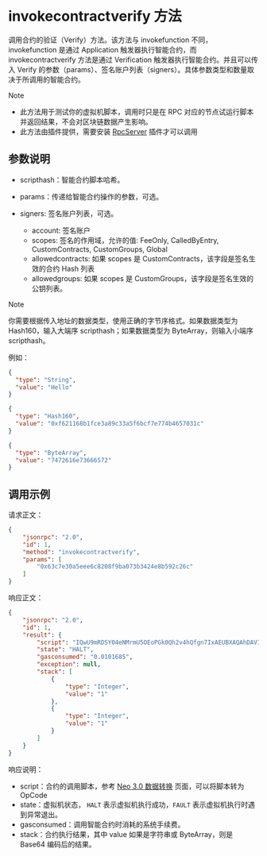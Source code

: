 # invokecontractverify 方法

调用合约的验证（Verify）方法。该方法与 invokefunction 不同， invokefunction 是通过 Application 触发器执行智能合约，而 invokecontractverify 方法是通过 Verification 触发器执行智能合约。并且可以传入 Verify 的参数（params）、签名账户列表（signers）。具体参数类型和数量取决于所调用的智能合约。

> [!Note]
>
> - 此方法用于测试你的虚拟机脚本，调用时只是在 RPC 对应的节点试运行脚本并返回结果，不会对区块链数据产生影响。
> - 此方法由插件提供，需要安装 [RpcServer](https://github.com/neo-project/neo-modules/releases) 插件才可以调用

## 参数说明

- scripthash：智能合约脚本哈希。

- params：传递给智能合约操作的参数，可选。

- signers: 签名账户列表，可选。
  * account: 签名账户
  * scopes: 签名的作用域，允许的值: FeeOnly, CalledByEntry, CustomContracts, CustomGroups, Global
  * allowedcontracts: 如果 scopes 是 CustomContracts，该字段是签名生效的合约 Hash 列表
  * allowedgroups: 如果 scopes 是 CustomGroups，该字段是签名生效的公钥列表。

> [!Note]
>
> 你需要根据传入地址的数据类型，使用正确的字节序格式。如果数据类型为 Hash160，输入大端序 scripthash；如果数据类型为 ByteArray，则输入小端序 scripthash。

例如：

  ```json
  {
    "type": "String",
    "value": "Hello"
  }

  {
    "type": "Hash160",
    "value": "0xf621168b1fce3a89c33a5f6bcf7e774b4657031c"
  }

  {
    "type": "ByteArray",
    "value": "7472616e73666572"
  }
  ```

## 调用示例

请求正文：

```json
{
    "jsonrpc": "2.0",
    "id": 1,
    "method": "invokecontractverify",
    "params": [
        "0x63c7e30a5eee6c8208f9ba073b3424e8b592c26c"
    ]
}
```

响应正文：

```json
{
    "jsonrpc": "2.0",
    "id": 1,
    "result": {
        "script": "IQwU9mRDSY04eNMrmU5OEoPGk0Qh2v4hQfgn7IxAEUBXAQAhDAVIZWxsbyFBm/ZnzkGSXegxcCMFAAAAaEBXAQEheHBoJwoAAAAjIAAAAAwFSGVsbG8MBVdvcmxkIVBBm/ZnzkHmPxiEIUBXAQIhITWQ////ELNwaCcaAAAADBFObyBhdXRob3JpemF0aW9uLiE6eHkhUEExxjMdIUBXAQAhITVd////ELNwaCcaAAAADBFObyBhdXRob3JpemF0aW9uLiE6IUHGnx3wIUAhVgEMFPZkQ0mNOHjTK5lOThKDxpNEIdr+YCFA",
        "state": "HALT",
        "gasconsumed": "0.0101685",
        "exception": null,
        "stack": [
            {
                "type": "Integer",
                "value": "1"
            },
            {
                "type": "Integer",
                "value": "1"
            }
        ]
    }
}
```

响应说明：

- script：合约的调用脚本，参考 [Neo 3.0 数据转换](https://neo.org/converter) 页面，可以将脚本转为 OpCode 
- state：虚拟机状态， `HALT` 表示虚拟机执行成功，`FAULT` 表示虚拟机执行时遇到异常退出。
- gasconsumed：调用智能合约时消耗的系统手续费。
- stack：合约执行结果，其中 value 如果是字符串或 ByteArray，则是 Base64 编码后的结果。